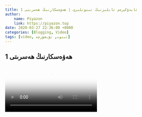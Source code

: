 ```yaml
---
title: ئابدۇكېرەم ئابلىزنىڭ ئىتوتلىرى | ھەۋەسكارنىڭ ھەسرىتى 1
author:
    name: Piyazon
    link: https://piyazon.top
date: 2020-03-27 22:36:00 +0800
categories: [Blogging, Video]
tags: [video, ئىتوت, ئۇيغۇرچە]
---
```


<style>
  @import url(/assets/css/uyghur.css);
</style>



<!-- 6 -->
<h2 class="sub-title">
  ھەۋەسكارنىڭ ھەسرىتى 1
</h2>
<video id="player" class="weixin_video" playsinline controls
  poster="https://gitlab.com/Alimjoo/cdn_img/-/raw/main/old-salon/abdu/0-5.jpg"
  wxv="wxv_1267660769001439232" src="">
</video>

